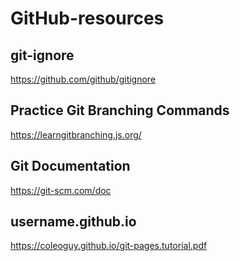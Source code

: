 # GitHub-resources

## git-ignore

https://github.com/github/gitignore


## Practice Git Branching Commands 

https://learngitbranching.js.org/


## Git Documentation

https://git-scm.com/doc


## username.github.io

https://coleoguy.github.io/git-pages.tutorial.pdf
